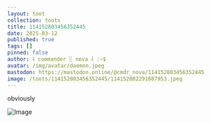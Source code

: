```yaml
---
layout: toot
collection: toots
title: 114152803456352445
date: 2025-03-12
published: true
tags: []
pinned: false
author: ⸸ commander ░ nova ⸸ :~$
avatar: /img/avatar/daemon.jpeg
mastodon: https://mastodon.online/@cmdr_nova/114152803456352445
image: /toots/114152803456352445/114152802291687953.jpeg
---
```


obviously

<img src="/toots/114152803456352445/114152802291687953.jpeg" alt="Image">
